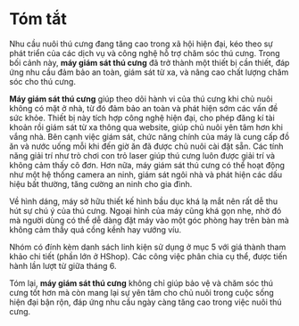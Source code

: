 
# Tóm tắt

Nhu cầu nuôi thú cưng đang tăng cao trong xã hội hiện đại, kéo theo sự phát triển của các dịch vụ và công nghệ hỗ trợ chăm sóc thú cưng. Trong bối cảnh này, **máy giám sát thú cưng** đã trở thành một thiết bị cần thiết, đáp ứng nhu cầu đảm bảo an toàn, giám sát từ xa, và nâng cao chất lượng chăm sóc cho thú cưng.

**Máy giám sát thú cưng** giúp theo dõi hành vi của thú cưng khi chủ nuôi không có mặt ở nhà, từ đó đảm bảo an toàn và phát hiện sớm các vấn đề sức khỏe. Thiết bị này tích hợp công nghệ hiện đại, cho phép đăng kí tài khoản rồi giám sát từ xa thông qua website, giúp chủ nuôi yên tâm hơn khi vắng nhà. 
Bên cạnh việc giám sát, chức năng chính của máy là cung cấp đồ ăn và nước uống mỗi khi đến giờ ăn đã được chủ nuôi cài đặt sẵn. Các tính năng giải trí như trò chơi con trỏ laser giúp thú cưng luôn được giải trí và không cảm thấy cô đơn. Hơn nữa, máy giám sát thú cưng có thể hoạt động như một hệ thống camera an ninh, giám sát ngôi nhà và phát hiện các dấu hiệu bất thường, tăng cường an ninh cho gia đình.

Về hình dáng, máy sở hữu thiết kế hình bầu dục khá lạ mắt nên rất dễ thu hút sự chú ý của thú cưng. Ngoại hình của máy cũng khá gọn nhẹ, nhờ đó mà người dùng có thể dễ dàng đặt máy vào một góc phòng hay trên bàn mà không cảm thấy quá cồng kềnh hay vướng víu.

Nhóm có đính kèm danh sách linh kiện sử dụng ở mục 5 với giá thành tham khảo chi tiết (phần lớn ở HShop). Các công việc phân chia cụ thể, được tiến hành lần lượt từ giữa tháng 6.  

Tóm lại, **máy giám sát thú cưng** không chỉ giúp bảo vệ và chăm sóc thú cưng tốt hơn mà còn mang lại sự yên tâm cho chủ nuôi trong cuộc sống hiện đại bận rộn, đáp ứng nhu cầu ngày càng tăng cao trong việc nuôi thú cưng.

